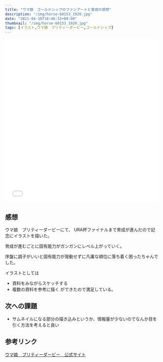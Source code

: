 ```yaml
---
title: "ウマ娘　ゴールドシップのファンアートと育成の感想"
description: "/img/horse-60153_1920.jpg"
date: "2021-04-10T18:46:32+09:00"
thumbnail: "/img/horse-60153_1920.jpg"
tags: [イラスト,ウマ娘　プリティーダービー,ゴールドシップ]
---
```

<div style="max-width: 722px;"><div style="left: 0; width: 100%; height: 0; position: relative; padding-bottom: 106.9767%;"><iframe src="//cdn.iframe.ly/api/iframe?url=https%3A%2F%2Fwww.pixiv.net%2Fartworks%2F89036390&amp;key=a821177d432254580d038725ee2ff7a1" style="border: 0; top: 0; left: 0; width: 100%; height: 100%; position: absolute;" allowfullscreen></iframe></div></div>

## 感想
ウマ娘　プリティーダービーにて、
URA杯ファイナルまで育成が進んだので記念にイラストを描いた。

育成が進むごとに固有能力がガンガンにレベル上がっていく。

序盤に調子がいいと固有能力が発動せずに凡庸な順位に落ち着く困ったちゃんでした。


イラストとしては
- 資料をみながらスケッチする
- 複数の資料を参考に描く
ができたので満足している。

## 次への課題
- サムネイルになる部分の描き込みというか、情報量が少ないのでなんか目を引く方法を考えると良い

## 参考リンク
[ウマ娘　プリティーダービー　公式サイト](https://umamusume.jp)

<div data-vc_mylinkbox_id="887692557"></div>